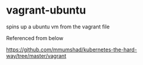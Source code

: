 # vagrant-ubuntu
spins up a ubuntu vm from the vagrant file

Referenced from below

https://github.com/mmumshad/kubernetes-the-hard-way/tree/master/vagrant
